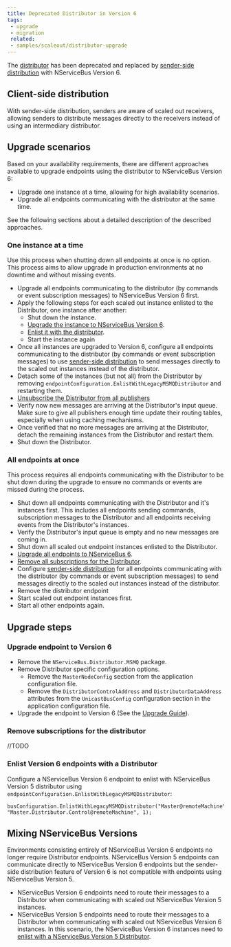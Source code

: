 ```yaml
---
title: Deprecated Distributor in Version 6
tags:
 - upgrade
 - migration
 related:
 - samples/scaleout/distributor-upgrade
---
```


The [distributor](/nservicebus/scalability-and-ha/distributor.md) has been deprecated and replaced by [sender-side distribution](/nservicebus/msmq/scalability-and-ha/sender-side-distribution.md) with NServiceBus Version 6.

## Client-side distribution

With sender-side distribution, senders are aware of scaled out receivers, allowing senders to distribute messages directly to the receivers instead of using an intermediary distributor.

## Upgrade scenarios

Based on your availability requirements, there are different approaches available to upgrade endpoints using the distributor to NServiceBus Version 6:

* Upgrade one instance at a time, allowing for high availability scenarios.
* Upgrade all endpoints communicating with the distributor at the same time.

See the following sections about a detailed description of the described approaches.


### One instance at a time

Use this process when shutting down all endpoints at once is no option. This process aims to allow upgrade in production environments at no downtime and without missing events.

* Upgrade all endpoints communicating to the distributor (by commands or event subscription messages) to NServiceBus Version 6 first.
* Apply the following steps for each scaled out instance enlisted to the Distributor, one instance after another:
  * Shut down the instance.
  * [Upgrade the instance to NServiceBus Version 6](#upgrade-endpoint-to-version-6).
  * [Enlist it with the distributor](#enlist-version-6-endpoints-with-a-distributor).
  * Start the instance again
* Once all instances are upgraded to Version 6, configure all endpoints communicating to the distributor (by commands or event subscription messages) to use [sender-side distribution](/nservicebus/msmq/scalability-and-ha/sender-side-distribution.md) to send messages directly to the scaled out instances instead of the distributor.
* Detach some of the instances (but not all) from the Distributor by removing `endpointConfiguration.EnlistWithLegacyMSMQDistributor` and restarting them.
* [Unsubscribe the Distributor from all publishers](#remove-subscriptions-for-the-distributor)
* Verify now new messages are arriving at the Distributor's input queue. Make sure to give all publishers enough time update their routing tables, especially when using caching mechanisms.
* Once verified that no more messages are arriving at the Distributor, detach the remaining instances from the Distributor and restart them.
* Shut down the Distributor.


### All endpoints at once

This process requires all endpoints communicating with the Distributor to be shut down during the upgrade to ensure no commands or events are missed during the process.

* Shut down all endpoints communicating with the Distributor and it's instances first. This includes all endpoints sending commands, subscription messages to the Distributor and all endpoints receiving events from the Distributor's instances.
* Verify the Distributor's input queue is empty and no new messages are coming in.
* Shut down all scaled out endpoint instances enlisted to the Distributor.
* [Upgrade all endpoints to NServiceBus 6](#upgrade-endpoint-to-version-6).
* [Remove all subscriptions for the Distributor](#remove-subscriptions-for-the-distributor).
* Configure [sender-side distribution](/nservicebus/msmq/scalability-and-ha/sender-side-distribution.md) for all endpoints communicating with the distributor (by commands or event subscription messages) to send messages directly to the scaled out instances instead of the distributor.
* Remove the distributor endpoint
* Start scaled out endpoint instances first.
* Start all other endpoints again.


## Upgrade steps

### Upgrade endpoint to Version 6

* Remove the `NServiceBus.Distributor.MSMQ` package.
* Remove Distributor specific configuration options.
  * Remove the `MasterNodeConfig` section from the application configuration file.
  * Remove the `DistributorControlAddress` and `DistributorDataAddress` attributes from the `UnicastBusConfig` configuration section in the application configuration file.
* Upgrade the endpoint to Version 6 (See the [Upgrade Guide](/nservicebus/upgrades/5to6)).


### Remove subscriptions for the distributor
//TODO


### Enlist Version 6 endpoints with a Distributor

Configure a NServiceBus Version 6 endpoint to enlist with NServiceBus Version 5 distributor using `endpointConfiguration.EnlistWithLegacyMSMQDistributor`:

```
busConfiguration.EnlistWithLegacyMSMQDistributor("Master@remoteMachine", "Master.Distributor.Control@remoteMachine", 1);
```


## Mixing NServiceBus Versions

Environments consisting entirely of NServiceBus Version 6 endpoints no longer require Distributor endpoints. NServiceBus Version 5 endpoints can communicate directly to NServiceBus Version 6 endpoints but the sender-side distribution feature of Version 6 is not compatible with endpoints using NServiceBus Version 5.

* NServiceBus Version 6 endpoints need to route their messages to a Distributor when communicating with scaled out NServiceBus Version 5 instances.
* NServiceBus Version 5 endpoints need to route their messages to a Distributor when communicating with scaled out NServiceBus Version 6 instances. In this scenario, the NServiceBus Version 6 instances need to [enlist with a NServiceBus Version 5 Distributor](#remove-subscriptions-for-the-distributor).
